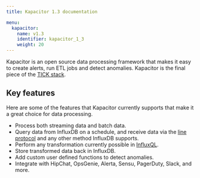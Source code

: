 ```yaml
---
title: Kapacitor 1.3 documentation

menu:
  kapacitor:
    name: v1.3
    identifier: kapacitor_1_3
    weight: 20
---
```


Kapacitor is an open source data processing framework that makes it easy to create
alerts, run ETL jobs and detect anomalies.
Kapacitor is the final piece of the [TICK stack](https://influxdata.com/time-series-platform/).

## Key features

Here are some of the features that Kapacitor currently supports that make it a
great choice for data processing.

* Process both streaming data and batch data.
* Query data from InfluxDB on a schedule, and receive data via the
[line protocol](/influxdb/v1.3/write_protocols/line/) and any other method InfluxDB supports.
* Perform any transformation currently possible in [InfluxQL](/influxdb/v1.3/query_language/spec/).
* Store transformed data back in InfluxDB.
* Add custom user defined functions to detect anomalies.
* Integrate with HipChat, OpsGenie, Alerta, Sensu, PagerDuty, Slack, and more.
